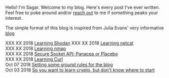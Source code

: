 Hello! I'm Sagar. Welcome to my blog. Here's every post I've ever written. Feel free to poke around and/or [reach out](mailto:sagar314p@gmail.com) to me if something peaks your interest.

The simple format of this blog is inspired from Julia Evans' very informative [blog](https://jvns.ca/)

XXX XX  2018      [Learning Shodan](/blog/shodan.md)
XXX XX  2018      [Learning netcat](/blog/netcat.md)  
XXX XX  2018      [Learning nmap](/blog/nmap.md)  
XXX XX  2018      [Secure Socket API: Panacea or Placebo](/blog/ssa.md)  
XXX XX  2018      [Learning Curl](/blog/curl.md)  
Oct 07  2018      [Setting some ground rules for the blog](/blog/ground_rules.md)  
Oct 03  2018      [So you want to learn crypto, but don't know where to start](/blog/cryptopals.md)  
